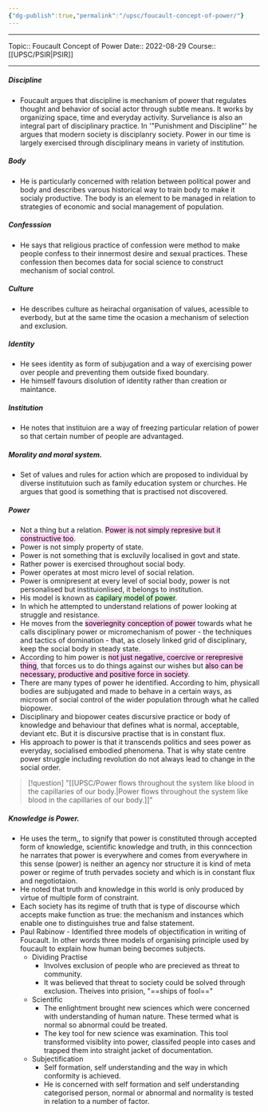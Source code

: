 ```yaml
---
{"dg-publish":true,"permalink":"/upsc/foucault-concept-of-power/"}
---
```


----
Topic:: Foucault Concept of Power
Date:: 2022-08-29
Course:: [[UPSC/PSIR\|PSIR]] 

----
##### Discipline 
- Foucault argues that discipline is mechanism of power that regulates thought and behavior of social actor through subtle means. It works by organizing space, time and everyday activity. Surveliance is also an integral part of disciplinary practice. In '"Punishment and Discipline"' he argues that modern society is disciplanry society. Power in our time is largely exercised through disciplinary means in variety of institution. 

##### Body 
- He is particularly concerned with relation between political power and body  and describes varous historical way to train body to make it socialy productive. The body is an element to be managed in relation to strategies of economic and social management of population. 

##### Confesssion 
- He says that religious practice of confession were method to make people confess to their innermost desire and sexual practices. These confession then becomes data for social science to construct mechanism of social control.

##### Culture 
- He describes culture as heirachal organisation of values, acessible to everbody, but at the same time the ocasion a mechanism of selection and exclusion. 

##### Identity 
- He sees identity as form of subjugation and a way of exercising power over people and preventing them outside fixed boundary. 
- He himself favours disolution of identity rather than creation or maintance.

##### Institution
- He notes that instituion are a way of freezing particular relation of power so that certain number of people are advantaged. 

##### Morality and moral system. 
- Set of values and rules for action which are proposed to individual by diverse institutuion such as family education system or churches. He argues that good is something that is practised not discovered. 
 
##### Power 
- Not a thing but a relation. <mark style="background: #FFB8EBA6;">Power is not simply represive but it constructive too</mark>. 
- Power is not simply property of state. 
- Power is not something that is excluvily localised in govt and state.
-  Rather power is exercised throughout social body.
- Power operates at most micro level of social relation. 
- Power is omnipresent at every level of social body, power is not personalised but instituionlised, it belongs to institution. 
- His model is known as <mark style="background: #BBFABBA6;">capilary model of power</mark>. 
- In which he attempted to understand relations of power looking at struggle and resistance. 
- He moves from the <mark style="background: #FFB8EBA6;">soveriegnity conception of power</mark> towards what he calls disciplinary power or micromechanism of power - the techniques and tactics of domination - that, as closely linked grid of disciplinary, keep the social body in steady state.  
- According to him power is <mark style="background: #FFB8EBA6;">not just negative, coercive or rerepresive thing</mark>, that forces us to do things against our wishes but <mark style="background: #FFB8EBA6;">also can be necessary, productive and positive force in society</mark>. 
- There are many types of power he identified. According to him, physicall bodies are subjugated and made to behave in a certain ways, as microsm of social control of the wider population through what he called biopower. 
- Disciplinary and biopower ceates discursive practice or body of knowledge and behaviour that defines what is normal, acceptable, deviant etc. But it is discursive practise that is in constant flux. 
- His approach to power is that it transcends politics and sees power as everyday, socialised embodied phenomena. That is why state centre power struggle including revolution do not always lead to change in the social order. 

>[!question] "[[UPSC/Power flows throughout the system like blood in the capillaries of our body.\|Power flows throughout the system like blood in the capillaries of our body.]]"

##### Knowledge is Power. 
- He uses the term,, to signify that power is constituted through accepted form of knowledge, scientific knowledge and truth, in this conncection he narrates that power is everywhere and comes from everywhere in this sense (power) is neither an agency nor structure it is kind of meta power or regime of truth pervades society and which is in constant flux and negotiotaion. 
- He noted that truth and knowledge in this world is only produced by virtue of multiple form of constraint. 
- Each society has its regime of  truth that is type of discourse which accepts make function as true: the mechanism and instances which enable one to distinguishes true and false statement. 
- Paul Rabinow - Identified three models of objectification in writing of Foucault. In other words three models of organising principle used by foucault to explain how human being becomes subjects. 
	- Dividing Practise 
		- Involves exclusion of people who are precieved as threat to community. 
		- It was believed that threat to society could be solved through exclusion. Theives into prision, "==ships of fool=="
	- Scientific 
		- The enlightment brought new sciences which were concerned with understanding of human nature. These termed what is normal so abnormal could be treated. 
		- The key tool for new science was examination. This tool transformed visiblity into power, classifed people into cases and trapped them into straight jacket of documentation.
	- Subjectification
		- Self formation, self understanding and the way in which conformity is achieved. 
		- He is concerned with self formation and self understanding categorised person, normal or abnormal and normality is tested in relation to a number of factor. 
